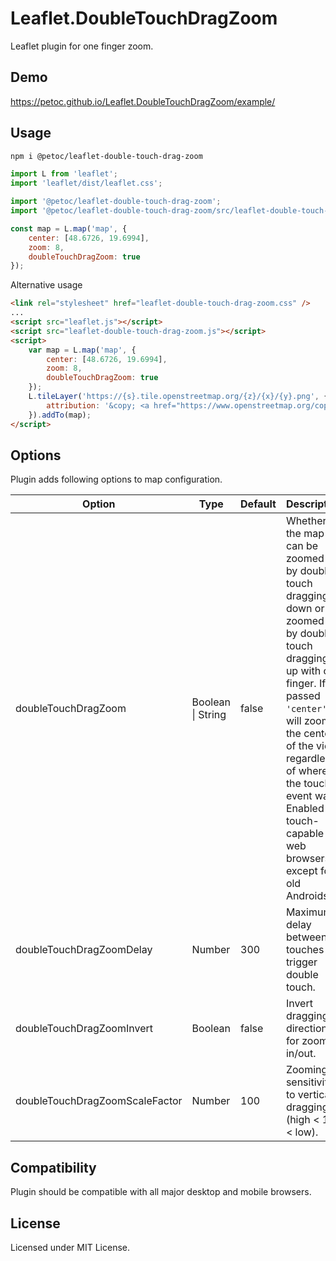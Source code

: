# Leaflet.DoubleTouchDragZoom

Leaflet plugin for one finger zoom.

## Demo

https://petoc.github.io/Leaflet.DoubleTouchDragZoom/example/

## Usage

```sh
npm i @petoc/leaflet-double-touch-drag-zoom
```

```js
import L from 'leaflet';
import 'leaflet/dist/leaflet.css';

import '@petoc/leaflet-double-touch-drag-zoom';
import '@petoc/leaflet-double-touch-drag-zoom/src/leaflet-double-touch-drag-zoom.css';

const map = L.map('map', {
    center: [48.6726, 19.6994],
    zoom: 8,
    doubleTouchDragZoom: true
});
```

Alternative usage

```html
<link rel="stylesheet" href="leaflet-double-touch-drag-zoom.css" />
...
<script src="leaflet.js"></script>
<script src="leaflet-double-touch-drag-zoom.js"></script>
<script>
    var map = L.map('map', {
        center: [48.6726, 19.6994],
        zoom: 8,
        doubleTouchDragZoom: true
    });
    L.tileLayer('https://{s}.tile.openstreetmap.org/{z}/{x}/{y}.png', {
        attribution: '&copy; <a href="https://www.openstreetmap.org/copyright">OpenStreetMap</a> contributors'
    }).addTo(map);
</script>
```

## Options

Plugin adds following options to map configuration.

| Option                         | Type              | Default | Description |
|--------------------------------|-------------------|---------|-------------|
| doubleTouchDragZoom            | Boolean \| String | false   | Whether the map can be zoomed in by double touch dragging down or zoomed out by double touch dragging up with one finger. If passed `'center'`, it will zoom to the center of the view regardless of where the touch event was. Enabled for touch-capable web browsers except for old Androids. |
| doubleTouchDragZoomDelay       | Number            | 300     | Maximum delay between touches to trigger double touch. |
| doubleTouchDragZoomInvert      | Boolean           | false   | Invert dragging directions for zoom in/out. |
| doubleTouchDragZoomScaleFactor | Number            | 100     | Zooming sensitivity to vertical dragging (high < 100 < low). |

## Compatibility

Plugin should be compatible with all major desktop and mobile browsers.

## License

Licensed under MIT License.
